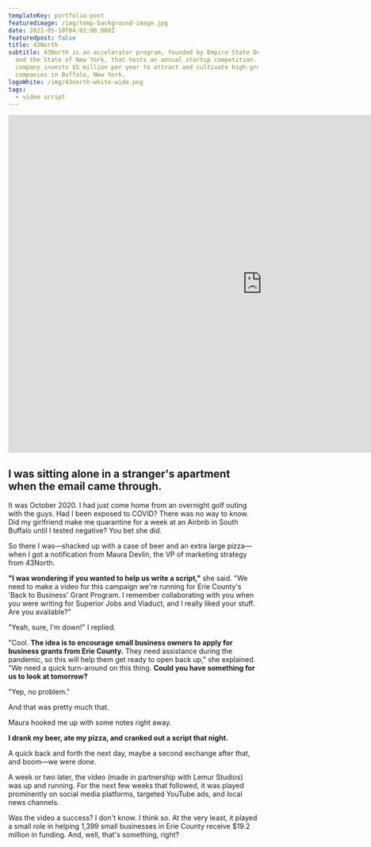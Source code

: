 ```yaml
---
templateKey: portfolio-post
featuredimage: /img/temp-background-image.jpg
date: 2022-05-10T04:02:00.000Z
featuredpost: false
title: 43North
subtitle: 43North is an accelerator program, founded by Empire State Development
  and the State of New York, that hosts an annual startup competition. The
  company invests $5 million per year to attract and cultivate high-growth
  companies in Buffalo, New York.
logoWhite: /img/43north-white-wide.png
tags:
  - video script
---
```

<iframe width="1024" height="681" src="https://www.youtube.com/embed/VeASx6hNwzg" title="YouTube video player" frameborder="0" allow="accelerometer; autoplay; clipboard-write; encrypted-media; gyroscope; picture-in-picture" allowfullscreen></iframe>

## I was sitting alone in a stranger's apartment when the email came through.

It was October 2020. I had just come home from an overnight golf outing with the guys. Had I been exposed to COVID? There was no way to know. Did my girlfriend make me quarantine for a week at an Airbnb in South Buffalo until I tested negative? You bet she did.

So there I was—shacked up with a case of beer and an extra large pizza—when I got a notification from Maura Devlin, the VP of marketing strategy from 43North.

**"I was wondering if you wanted to help us write a script,"** she said. "We need to make a video for this campaign we're running for Erie County's 'Back to Business' Grant Program. I remember collaborating with you when you were writing for Superior Jobs and Viaduct, and I really liked your stuff. Are you available?"

"Yeah, sure, I'm down!" I replied.

"Cool. **The idea is to encourage small business owners to apply for business grants from Erie County.** They need assistance during the pandemic, so this will help them get ready to open back up," she explained. "We need a quick turn-around on this thing. **Could you have something for us to look at tomorrow?** 

"Yep, no problem."

And that was pretty much that. 

Maura hooked me up with some notes right away.

**I drank my beer, ate my pizza, and cranked out a script that night.** 

A quick back and forth the next day, maybe a second exchange after that, and boom—we were done. 

A week or two later, the video (made in partnership with Lemur Studios) was up and running. For the next few weeks that followed, it was played prominently on social media platforms, targeted YouTube ads, and local news channels. 

Was the video a success? I don't know. I think so. At the very least, it played a small role in helping 1,399 small businesses in Erie County receive $19.2 million in funding. And, well, that's something, right?